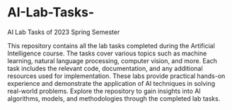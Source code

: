 # AI-Lab-Tasks-
AI Lab Tasks of 2023 Spring Semester

This repository contains all the lab tasks completed during the Artificial Intelligence course. The tasks cover various topics such as machine learning, natural language processing, computer vision, and more. Each task includes the relevant code, documentation, and any additional resources used for implementation. These labs provide practical hands-on experience and demonstrate the application of AI techniques in solving real-world problems. Explore the repository to gain insights into AI algorithms, models, and methodologies through the completed lab tasks.
